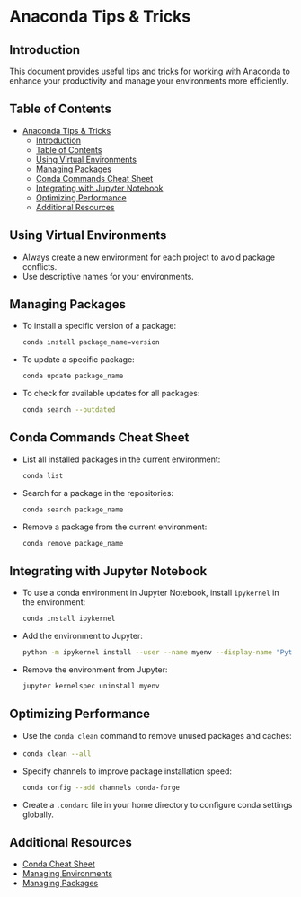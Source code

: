 # Anaconda Tips & Tricks

## Introduction

This document provides useful tips and tricks for working with Anaconda to enhance your productivity and manage your environments more efficiently.

## Table of Contents

- [Anaconda Tips \& Tricks](#anaconda-tips--tricks)
  - [Introduction](#introduction)
  - [Table of Contents](#table-of-contents)
  - [Using Virtual Environments](#using-virtual-environments)
  - [Managing Packages](#managing-packages)
  - [Conda Commands Cheat Sheet](#conda-commands-cheat-sheet)
  - [Integrating with Jupyter Notebook](#integrating-with-jupyter-notebook)
  - [Optimizing Performance](#optimizing-performance)
  - [Additional Resources](#additional-resources)

## Using Virtual Environments

- Always create a new environment for each project to avoid package conflicts.
- Use descriptive names for your environments.

## Managing Packages

- To install a specific version of a package:
  ```bash
  conda install package_name=version
  ```
- To update a specific package:
  ```bash
  conda update package_name
  ```
- To check for available updates for all packages:
  ```bash
  conda search --outdated
  ```

## Conda Commands Cheat Sheet

- List all installed packages in the current environment:
  ```bash
  conda list
  ```
- Search for a package in the repositories:
  ```bash
  conda search package_name
  ```
- Remove a package from the current environment:
  ```bash
  conda remove package_name
  ```

## Integrating with Jupyter Notebook

- To use a conda environment in Jupyter Notebook, install `ipykernel` in the environment:
  ```bash
  conda install ipykernel
  ```
- Add the environment to Jupyter:
  ```bash
  python -m ipykernel install --user --name myenv --display-name "Python (myenv)"
  ```
- Remove the environment from Jupyter:
  ```bash
  jupyter kernelspec uninstall myenv
  ```

## Optimizing Performance

- Use the `conda clean` command to remove unused packages and caches:
- 
  ```bash
  conda clean --all
  ```
- Specify channels to improve package installation speed:
  ```bash
  conda config --add channels conda-forge
  ```
- Create a `.condarc` file in your home directory to configure conda settings globally.

## Additional Resources

- [Conda Cheat Sheet](https://docs.conda.io/projects/conda/en/latest/user-guide/cheatsheet.html)
- [Managing Environments](https://docs.conda.io/projects/conda/en/latest/user-guide/tasks/manage-environments.html)
- [Managing Packages](https://docs.conda.io/projects/conda/en/latest/user-guide/tasks/manage-pkgs.html)
